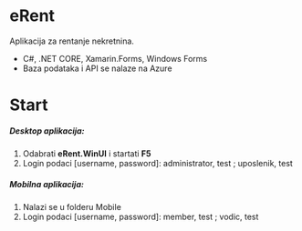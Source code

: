 # eRent
Aplikacija za rentanje nekretnina. 
  - C#, .NET CORE, Xamarin.Forms, Windows Forms
  - Baza podataka i API se nalaze na Azure

# Start
##### Desktop aplikacija:
1. Odabrati **eRent.WinUI** i startati **F5**
2. Login podaci [username, password]:
    administrator, test ; uposlenik, test
##### Mobilna aplikacija:
1. Nalazi se u folderu Mobile
2. Login podaci [username, password]:
    member, test ; vodic, test
